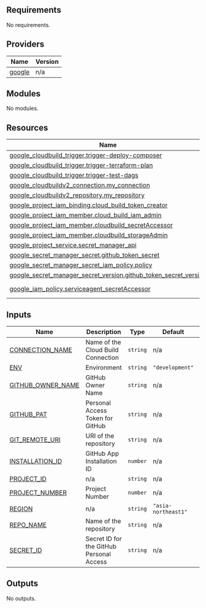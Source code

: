 <!-- BEGIN_TF_DOCS -->
## Requirements

No requirements.

## Providers

| Name | Version |
|------|---------|
| <a name="provider_google"></a> [google](#provider\_google) | n/a |

## Modules

No modules.

## Resources

| Name | Type |
|------|------|
| [google_cloudbuild_trigger.trigger-deploy-composer](https://registry.terraform.io/providers/hashicorp/google/latest/docs/resources/cloudbuild_trigger) | resource |
| [google_cloudbuild_trigger.trigger-terraform-plan](https://registry.terraform.io/providers/hashicorp/google/latest/docs/resources/cloudbuild_trigger) | resource |
| [google_cloudbuild_trigger.trigger-test-dags](https://registry.terraform.io/providers/hashicorp/google/latest/docs/resources/cloudbuild_trigger) | resource |
| [google_cloudbuildv2_connection.my_connection](https://registry.terraform.io/providers/hashicorp/google/latest/docs/resources/cloudbuildv2_connection) | resource |
| [google_cloudbuildv2_repository.my_repository](https://registry.terraform.io/providers/hashicorp/google/latest/docs/resources/cloudbuildv2_repository) | resource |
| [google_project_iam_binding.cloud_build_token_creator](https://registry.terraform.io/providers/hashicorp/google/latest/docs/resources/project_iam_binding) | resource |
| [google_project_iam_member.cloud_build_iam_admin](https://registry.terraform.io/providers/hashicorp/google/latest/docs/resources/project_iam_member) | resource |
| [google_project_iam_member.cloudbuild_secretAccessor](https://registry.terraform.io/providers/hashicorp/google/latest/docs/resources/project_iam_member) | resource |
| [google_project_iam_member.cloudbuild_storageAdmin](https://registry.terraform.io/providers/hashicorp/google/latest/docs/resources/project_iam_member) | resource |
| [google_project_service.secret_manager_api](https://registry.terraform.io/providers/hashicorp/google/latest/docs/resources/project_service) | resource |
| [google_secret_manager_secret.github_token_secret](https://registry.terraform.io/providers/hashicorp/google/latest/docs/resources/secret_manager_secret) | resource |
| [google_secret_manager_secret_iam_policy.policy](https://registry.terraform.io/providers/hashicorp/google/latest/docs/resources/secret_manager_secret_iam_policy) | resource |
| [google_secret_manager_secret_version.github_token_secret_version](https://registry.terraform.io/providers/hashicorp/google/latest/docs/resources/secret_manager_secret_version) | resource |
| [google_iam_policy.serviceagent_secretAccessor](https://registry.terraform.io/providers/hashicorp/google/latest/docs/data-sources/iam_policy) | data source |

## Inputs

| Name | Description | Type | Default | Required |
|------|-------------|------|---------|:--------:|
| <a name="input_CONNECTION_NAME"></a> [CONNECTION\_NAME](#input\_CONNECTION\_NAME) | Name of the Cloud Build Connection | `string` | n/a | yes |
| <a name="input_ENV"></a> [ENV](#input\_ENV) | Environment | `string` | `"development"` | no |
| <a name="input_GITHUB_OWNER_NAME"></a> [GITHUB\_OWNER\_NAME](#input\_GITHUB\_OWNER\_NAME) | GitHub Owner Name | `string` | n/a | yes |
| <a name="input_GITHUB_PAT"></a> [GITHUB\_PAT](#input\_GITHUB\_PAT) | Personal Access Token for GitHub | `string` | n/a | yes |
| <a name="input_GIT_REMOTE_URI"></a> [GIT\_REMOTE\_URI](#input\_GIT\_REMOTE\_URI) | URI of the repository | `string` | n/a | yes |
| <a name="input_INSTALLATION_ID"></a> [INSTALLATION\_ID](#input\_INSTALLATION\_ID) | GitHub App Installation ID | `number` | n/a | yes |
| <a name="input_PROJECT_ID"></a> [PROJECT\_ID](#input\_PROJECT\_ID) | n/a | `string` | n/a | yes |
| <a name="input_PROJECT_NUMBER"></a> [PROJECT\_NUMBER](#input\_PROJECT\_NUMBER) | Project Number | `number` | n/a | yes |
| <a name="input_REGION"></a> [REGION](#input\_REGION) | n/a | `string` | `"asia-northeast1"` | no |
| <a name="input_REPO_NAME"></a> [REPO\_NAME](#input\_REPO\_NAME) | Name of the repository | `string` | n/a | yes |
| <a name="input_SECRET_ID"></a> [SECRET\_ID](#input\_SECRET\_ID) | Secret ID for the GitHub Personal Access | `string` | n/a | yes |

## Outputs

No outputs.
<!-- END_TF_DOCS -->